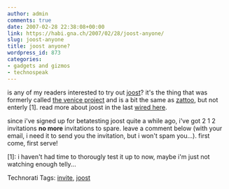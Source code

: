 ```yaml
---
author: admin
comments: true
date: 2007-02-28 22:38:08+00:00
link: https://habi.gna.ch/2007/02/28/joost-anyone/
slug: joost-anyone
title: joost anyone?
wordpress_id: 873
categories:
- gadgets and gizmos
- technospeak
---
```


is any of my readers interested to try out [joost](http://joost.com/)? it's the thing that was formerly called [the venice project](http://www.google.com/search?client=safari&rls=en&q=the+venice+project&ie=UTF-8&oe=UTF-8) and is a bit the same as [zattoo](http://zattoo.com/), but not enterly [1]. read more about joost in the last [wired here](http://www.wired.com/wired/archive/15.02/trouble.html).

since i've signed up for betatesting joost quite a while ago, i've got 2 1 2 invitations **no more** invitations to spare. leave a comment below (with your email, i need it to send you the invitation, but i won't spam you...). first come, first serve!

[1]: i haven't had time to thorougly test it up to now, maybe i'm just not watching enough telly...



Technorati Tags: [invite](http://www.technorati.com/tag/invite), [joost](http://www.technorati.com/tag/joost)
